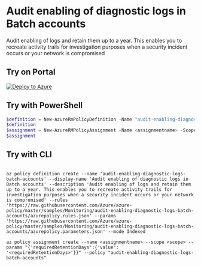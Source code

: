 # Audit enabling of diagnostic logs in Batch accounts

Audit enabling of logs and retain them up to a year. This enables you to recreate activity trails for investigation purposes when a security incident occurs or your network is compromised

## Try on Portal

[![Deploy to Azure](http://azuredeploy.net/deploybutton.png)](https://portal.azure.com/?feature.customportal=false&microsoft_azure_policy=true&microsoft_azure_policy_policyinsights=true&feature.microsoft_azure_security_policy=true&microsoft_azure_marketplace_policy=true#blade/Microsoft_Azure_Policy/CreatePolicyDefinitionBlade/uri/https%3A%2F%2Fraw.githubusercontent.com%2FAzure%2Fazure-policy%2Fmaster%2Fsamples%2FMonitoring%2Faudit-enabling-diagnostic-logs-batch-accounts%2Fazurepolicy.json)

## Try with PowerShell

````powershell
$definition = New-AzureRmPolicyDefinition -Name "audit-enabling-diagnostic-logs-batch-accounts" -DisplayName "Audit enabling of diagnostic logs in Batch accounts" -description "Audit enabling of logs and retain them up to a year. This enables you to recreate activity trails for investigation purposes when a security incident occurs or your network is compromised" -Policy 'https://raw.githubusercontent.com/Azure/azure-policy/master/samples/Monitoring/audit-enabling-diagnostic-logs-batch-accounts/azurepolicy.rules.json' -Parameter 'https://raw.githubusercontent.com/Azure/azure-policy/master/samples/Monitoring/audit-enabling-diagnostic-logs-batch-accounts/azurepolicy.parameters.json' -Mode Indexed
$definition
$assignment = New-AzureRMPolicyAssignment -Name <assignmentname> -Scope <scope> -requiredRetentionDays <requiredRetentionDays> -PolicyDefinition $definition
$assignment 
````

## Try with CLI

````cli

az policy definition create --name 'audit-enabling-diagnostic-logs-batch-accounts' --display-name 'Audit enabling of diagnostic logs in Batch accounts' --description 'Audit enabling of logs and retain them up to a year. This enables you to recreate activity trails for investigation purposes when a security incident occurs or your network is compromised' --rules 'https://raw.githubusercontent.com/Azure/azure-policy/master/samples/Monitoring/audit-enabling-diagnostic-logs-batch-accounts/azurepolicy.rules.json' --params 'https://raw.githubusercontent.com/Azure/azure-policy/master/samples/Monitoring/audit-enabling-diagnostic-logs-batch-accounts/azurepolicy.parameters.json' --mode Indexed

az policy assignment create --name <assignmentname> --scope <scope> --params "{'requiredRetentionDays':{'value': '<requiredRetentionDays>'}}" --policy "audit-enabling-diagnostic-logs-batch-accounts" 

````
